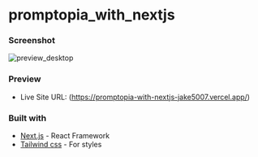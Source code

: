 # promptopia_with_nextjs

### Screenshot

![preview_desktop](https://github.com/jake5007/promptopia_with_nextjs/assets/44399233/25113236-5e46-4f11-b7f9-36065d07da93)

### Preview

- Live Site URL: (https://promptopia-with-nextjs-jake5007.vercel.app/)

### Built with

- [Next.js](https://nextjs.org/) - React Framework
- [Tailwind css](https://tailwindcss.com/) - For styles

